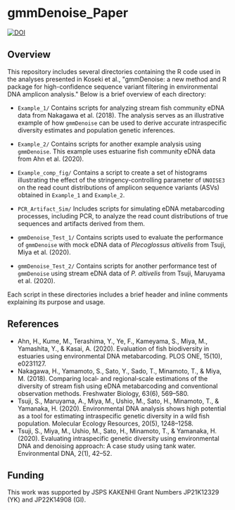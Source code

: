 # gmmDenoise_Paper

<!-- badges: start -->
[![DOI](https://zenodo.org/badge/540440691.svg)](https://zenodo.org/badge/latestdoi/540440691)
<!-- badges: end -->

## Overview
This repository includes several directories containing the R code used in the analyses presented in Koseki et al., "gmmDenoise: a new method and R package for high-confidence sequence variant filtering in environmental DNA amplicon analysis." Below is a brief overview of each directory:

- `Example_1/`
Contains scripts for analyzing stream fish community eDNA data from Nakagawa et al. (2018). The analysis serves as an illustrative example of how `gmmDenoise` can be used to derive accurate intraspecific diversity estimates and population genetic inferences.

- `Example_2/`
Contains scripts for another example analysis using `gmmDenoise`. This example uses estuarine fish community eDNA data from Ahn et al. (2020).

- `Example_comp_fig/`
Contains a script to create a set of histograms illustrating the effect of the stringency-controlling parameter of `UNOISE3` on the read count distributions of amplicon sequence variants (ASVs) obtained in `Example_1` and `Example_2`.

- `PCR_Artifact_Sim/`
Includes scripts for simulating eDNA metabarcoding processes, including PCR, to analyze the read count distributions of true sequences and artifacts derived from them.

- `gmmDenoise_Test_1/`
Contains scripts used to evaluate the performance of `gmmDenoise` with mock eDNA data of _Plecoglossus altivelis_ from Tsuji, Miya et al. (2020).

- `gmmDenoise_Test_2/`
Contains scripts for another performance test of `gmmDenoise` using stream eDNA data of _P. altivelis_ from Tsuji, Maruyama et al. (2020).

Each script in these directories includes a brief header and inline comments explaining its purpose and usage.

## References
- Ahn, H., Kume, M., Terashima, Y., Ye, F., Kameyama, S., Miya, M., Yamashita, Y., & Kasai, A. (2020). Evaluation of fish biodiversity in estuaries using environmental DNA metabarcoding. PLOS ONE, 15(10), e0231127.
- Nakagawa, H., Yamamoto, S., Sato, Y., Sado, T., Minamoto, T., & Miya, M. (2018). Comparing local‐ and regional‐scale estimations of the diversity of stream fish using eDNA metabarcoding and conventional observation methods. Freshwater Biology, 63(6), 569–580.
- Tsuji, S., Maruyama, A., Miya, M., Ushio, M., Sato, H., Minamoto, T., & Yamanaka, H. (2020). Environmental DNA analysis shows high potential as a tool for estimating intraspecific genetic diversity in a wild fish population. Molecular Ecology Resources, 20(5), 1248–1258.
- Tsuji, S., Miya, M., Ushio, M., Sato, H., Minamoto, T., & Yamanaka, H. (2020). Evaluating intraspecific genetic diversity using environmental DNA and denoising approach: A case study using tank water. Environmental DNA, 2(1), 42–52.

## Funding
This work was supported by JSPS KAKENHI Grant Numbers JP21K12329 (YK) and JP22K14908 (GI).
